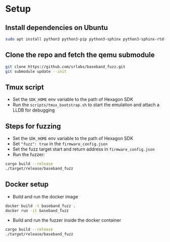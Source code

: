 # Setup

## Install dependencies on Ubuntu
```bash
sudo apt install python3 python3-pip python3-sphinx python3-sphinx-rtd-theme ninja-build libglib2.0-dev flex bison clang rustup
```

## Clone the repo and fetch the qemu submodule
```bash
git clone https://github.com/srlabs/baseband_fuzz.git
git submodule update --init
```

## Tmux script
- Set the `SDK_HOME` env variable to the path of Hexagon SDK
- Run the `scripts/tmux_bootstrap.sh` to start the emulation and attach a LLDB for debugging

## Steps for fuzzing 
- Set the `SDK_HOME` env variable to the path of Hexagon SDK
- Set `"fuzz": true` in the `firmware_config.json`
- Set the fuzz target start and return address in `firmware_config.json`
- Run the fuzzer:
```bash
cargo build --release
./target/release/baseband_fuzz
```

## Docker setup
- Build and run the docker image
```bash
docker build -t baseband_fuzz .
docker run -it baseband_fuzz
```
- Build and run the fuzzer inside the docker container
```bash
cargo build --release
./target/release/baseband_fuzz
```

